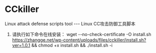 # CCkiller
Linux attack defense scripts tool --- Linux CC攻击防御工具脚本

1. 请执行如下命令在线安装：
wget --no-check-certificate -O install.sh https://zhangge.net/wp-content/uploads/files/cckiller/install.sh?ver=1.0.1 && chmod +x install.sh && ./install.sh -i
